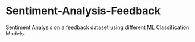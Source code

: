 # Sentiment-Analysis-Feedback
Sentiment Analysis on a feedback dataset using different ML Classification Models.
